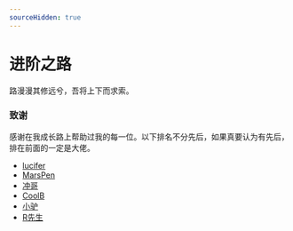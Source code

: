 ```yaml
---
sourceHidden: true
---
```


# 进阶之路

路漫漫其修远兮，吾将上下而求索。

### 致谢
[MarsPen]: https://www.studyfe.cn/
[CoolB]: https://www.4bros.cn/
[小驴]: https://yd.yangshuaiweb.com/
[冲哥]: http://www.cckim.cn
[R先生]: https://colastar.github.io/blogs/views/
[lucifer]: https://lucifer.ren/blog/

感谢在我成长路上帮助过我的每一位。以下排名不分先后，如果真要认为有先后，排在前面的一定是大佬。

- [lucifer]
- [MarsPen]
- [冲哥]
- [CoolB]
- [小驴]
- [R先生]

